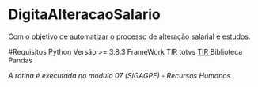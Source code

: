# DigitaAlteracaoSalario
Com o objetivo de automatizar o processo de alteração salarial e  estudos.

#Requisitos
Python Versão >= 3.8.3 
FrameWork TIR totvs <a href="https://github.com/totvs/tir">TIR </a>
Biblioteca Pandas 

<P><i> A rotina é executada no modulo 07 (SIGAGPE) - Recursos Humanos</i> </p>


